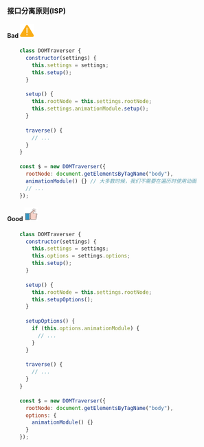 ### 接口分离原则(ISP)

#### Bad  ![logo](./images/icon_bad.svg ':size=WIDTHxHEIGHT')
```js
	class DOMTraverser {
	  constructor(settings) {
	    this.settings = settings;
	    this.setup();
	  }
	
	  setup() {
	    this.rootNode = this.settings.rootNode;
	    this.settings.animationModule.setup();
	  }
	
	  traverse() {
	    // ...
	  }
	}
	
	const $ = new DOMTraverser({
	  rootNode: document.getElementsByTagName("body"),
	  animationModule() {} // 大多数时候，我们不需要在遍历时使用动画
	  // ...
	});
```
#### Good  ![logo](./images/icon_good.svg ':size=WIDTHxHEIGHT')
```js
	class DOMTraverser {
	  constructor(settings) {
	    this.settings = settings;
	    this.options = settings.options;
	    this.setup();
	  }
	
	  setup() {
	    this.rootNode = this.settings.rootNode;
	    this.setupOptions();
	  }
	
	  setupOptions() {
	    if (this.options.animationModule) {
	      // ...
	    }
	  }
	
	  traverse() {
	    // ...
	  }
	}
	
	const $ = new DOMTraverser({
	  rootNode: document.getElementsByTagName("body"),
	  options: {
	    animationModule() {}
	  }
	});
```
